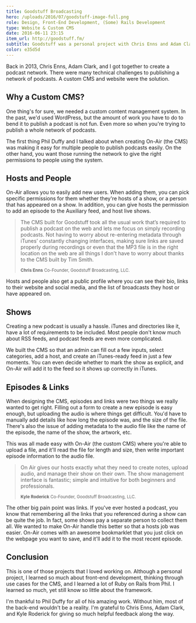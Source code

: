 ```yaml
---
title: Goodstuff Broadcasting
hero: /uploads/2016/07/goodstuff-image-full.png
role: Design, Front-End Development, (Some) Rails Development
type: Website & Custom CMS
date: 2016-06-11 23:15
item_url: http://goodstuff.fm/
subtitle: Goodstuff was a personal project with Chris Enns and Adam Clark. I designed and built a website and custom content management system to publish podcasts.
color: e35d5d
---
```


Back in 2013, Chris Enns, Adam Clark, and I got together to create a podcast network. There were many technical challenges to publishing a network of podcasts. A custom CMS and website were the solution.

## Why a Custom CMS?

One thing's for sure, we needed a custom content management system. In the past, we'd used WordPress, but the amount of work you have to do to bend it to publish a podcast is not fun. Even more so when you're trying to publish a whole network of podcasts.

The first thing Phil Duffy and I talked about when creating On-Air (the CMS) was making it easy for multiple people to publish podcasts easily. On the other hand, you want those running the network to give the right permissions to people using the system.

## Hosts and People

On-Air allows you to easily add new users. When adding them, you can pick specific permissions for them whether they're hosts of a show, or a person that has appeared on a show. In addition, you can give hosts the permission to add an episode to the Auxiliary feed, and host live shows.

<blockquote class="content__pullquote">
  <p>The CMS built for Goodstuff took all the usual work that’s required to publish a podcast on the web and lets me focus on simply recording podcasts. Not having to worry about re-entering metadata through iTunes’ constantly changing interfaces, making sure links are saved properly during recordings or even that the MP3 file is in the right location on the web are all things I don't have to worry about thanks to the CMS built by Tim Smith.</p>
  <small>
    <strong>Chris Enns</strong>
    Co-Founder, Goodstuff Broadcasting, LLC.
  </small>
</blockquote>

Hosts and people also get a public profile where you can see their bio, links to their website and social media, and the list of broadcasts they host or have appeared on.

## Shows

Creating a new podcast is usually a hassle. iTunes and directories like it, have a lot of requirements to be included. Most people don't know much about RSS feeds, and podcast feeds are even more complicated.

We built the CMS so that an admin can fill out a few inputs, select categories, add a host, and create an iTunes-ready feed in just a few moments. You can even decide whether to mark the show as explicit, and On-Air will add it to the feed so it shows up correctly in iTunes.

## Episodes &amp; Links

When designing the CMS, episodes and links were two things we really wanted to get right. Filling out a form to create a new episode is easy enough, but uploading the audio is where things get difficult. You'd have to manually add details like how long the episode was, and the size of the file. There's also the issue of adding metadata to the audio file like the name of the episode, the name of the show, the artwork, etc.

This was all made easy with On-Air (the custom CMS) where you're able to upload a file, and it'll read the file for length and size, then write important episode information to the audio file.

<blockquote class="content__pullquote">
  <p>On Air gives our hosts exactly what they need to create notes, upload audio, and manage their show on their own. The show management interface is fantastic; simple and intuitive for both beginners and professionals.</p>
  <small>
    <strong>Kyle Roderick</strong>
    Co-Founder, Goodstuff Broadcasting, LLC.
  </small>
</blockquote>

The other big pain point was links. If you've ever hosted a podcast, you know that remembering all the links that you referenced during a show can be quite the job. In fact, some shows pay a separate person to collect them all. We wanted to make On-Air handle this better so that a hosts job was easier. On-Air comes with an awesome bookmarklet that you just click on the webpage you want to save, and it'll add it to the most recent episode.

## Conclusion

This is one of those projects that I loved working on. Although a personal project, I learned so much about front-end development, thinking through use cases for the CMS, and I learned a lot of Ruby on Rails from Phil. I learned so much, yet still know so little about the framework.

I'm thankful to Phil Duffy for all of his amazing work. Without him, most of the back-end wouldn't be a reality. I'm grateful to Chris Enns, Adam Clark, and Kyle Roderick for giving so much helpful feedback along the way.
